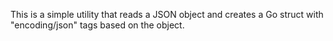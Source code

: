This is a simple utility that reads a JSON object
and creates a Go struct with "encoding/json" tags 
based on the object.